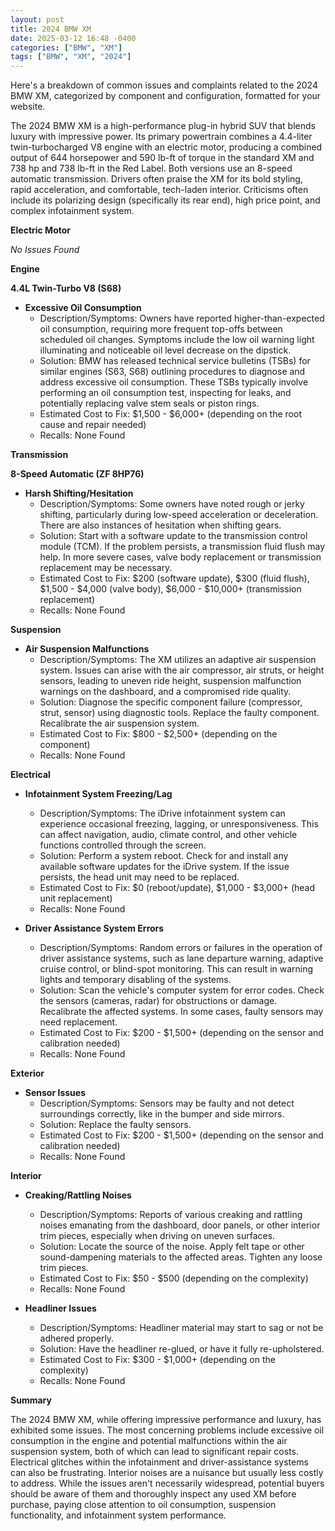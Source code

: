 ```yaml
---
layout: post
title: 2024 BMW XM
date: 2025-03-12 16:48 -0400
categories: ["BMW", "XM"]
tags: ["BMW", "XM", "2024"]
---
```

Here's a breakdown of common issues and complaints related to the 2024 BMW XM, categorized by component and configuration, formatted for your website.

The 2024 BMW XM is a high-performance plug-in hybrid SUV that blends luxury with impressive power. Its primary powertrain combines a 4.4-liter twin-turbocharged V8 engine with an electric motor, producing a combined output of 644 horsepower and 590 lb-ft of torque in the standard XM and 738 hp and 738 lb-ft in the Red Label. Both versions use an 8-speed automatic transmission. Drivers often praise the XM for its bold styling, rapid acceleration, and comfortable, tech-laden interior. Criticisms often include its polarizing design (specifically its rear end), high price point, and complex infotainment system.

**Electric Motor**

*No Issues Found*

**Engine**

**4.4L Twin-Turbo V8 (S68)**

*   **Excessive Oil Consumption**
    *   Description/Symptoms: Owners have reported higher-than-expected oil consumption, requiring more frequent top-offs between scheduled oil changes. Symptoms include the low oil warning light illuminating and noticeable oil level decrease on the dipstick.
    *   Solution: BMW has released technical service bulletins (TSBs) for similar engines (S63, S68) outlining procedures to diagnose and address excessive oil consumption. These TSBs typically involve performing an oil consumption test, inspecting for leaks, and potentially replacing valve stem seals or piston rings.
    *   Estimated Cost to Fix: $1,500 - $6,000+ (depending on the root cause and repair needed)
    *   Recalls: None Found

**Transmission**

**8-Speed Automatic (ZF 8HP76)**

*   **Harsh Shifting/Hesitation**
    *   Description/Symptoms: Some owners have noted rough or jerky shifting, particularly during low-speed acceleration or deceleration. There are also instances of hesitation when shifting gears.
    *   Solution: Start with a software update to the transmission control module (TCM). If the problem persists, a transmission fluid flush may help. In more severe cases, valve body replacement or transmission replacement may be necessary.
    *   Estimated Cost to Fix: $200 (software update), $300 (fluid flush), $1,500 - $4,000 (valve body), $6,000 - $10,000+ (transmission replacement)
    *   Recalls: None Found

**Suspension**

*   **Air Suspension Malfunctions**
    *   Description/Symptoms: The XM utilizes an adaptive air suspension system. Issues can arise with the air compressor, air struts, or height sensors, leading to uneven ride height, suspension malfunction warnings on the dashboard, and a compromised ride quality.
    *   Solution: Diagnose the specific component failure (compressor, strut, sensor) using diagnostic tools. Replace the faulty component. Recalibrate the air suspension system.
    *   Estimated Cost to Fix: $800 - $2,500+ (depending on the component)
    *   Recalls: None Found

**Electrical**

*   **Infotainment System Freezing/Lag**
    *   Description/Symptoms: The iDrive infotainment system can experience occasional freezing, lagging, or unresponsiveness. This can affect navigation, audio, climate control, and other vehicle functions controlled through the screen.
    *   Solution: Perform a system reboot. Check for and install any available software updates for the iDrive system. If the issue persists, the head unit may need to be replaced.
    *   Estimated Cost to Fix: $0 (reboot/update), $1,000 - $3,000+ (head unit replacement)
    *   Recalls: None Found

*   **Driver Assistance System Errors**
    *   Description/Symptoms: Random errors or failures in the operation of driver assistance systems, such as lane departure warning, adaptive cruise control, or blind-spot monitoring. This can result in warning lights and temporary disabling of the systems.
    *   Solution: Scan the vehicle's computer system for error codes. Check the sensors (cameras, radar) for obstructions or damage. Recalibrate the affected systems. In some cases, faulty sensors may need replacement.
    *   Estimated Cost to Fix: $200 - $1,500+ (depending on the sensor and calibration needed)
    *   Recalls: None Found

**Exterior**

*   **Sensor Issues**
    *   Description/Symptoms: Sensors may be faulty and not detect surroundings correctly, like in the bumper and side mirrors.
    *   Solution: Replace the faulty sensors.
    *   Estimated Cost to Fix: $200 - $1,500+ (depending on the sensor and calibration needed)
    *   Recalls: None Found

**Interior**

*   **Creaking/Rattling Noises**
    *   Description/Symptoms: Reports of various creaking and rattling noises emanating from the dashboard, door panels, or other interior trim pieces, especially when driving on uneven surfaces.
    *   Solution: Locate the source of the noise. Apply felt tape or other sound-dampening materials to the affected areas. Tighten any loose trim pieces.
    *   Estimated Cost to Fix: $50 - $500 (depending on the complexity)
    *   Recalls: None Found

*   **Headliner Issues**
    *   Description/Symptoms: Headliner material may start to sag or not be adhered properly.
    *   Solution: Have the headliner re-glued, or have it fully re-upholstered.
    *   Estimated Cost to Fix: $300 - $1,000+ (depending on the complexity)
    *   Recalls: None Found

**Summary**

The 2024 BMW XM, while offering impressive performance and luxury, has exhibited some issues. The most concerning problems include excessive oil consumption in the engine and potential malfunctions within the air suspension system, both of which can lead to significant repair costs. Electrical glitches within the infotainment and driver-assistance systems can also be frustrating. Interior noises are a nuisance but usually less costly to address. While the issues aren't necessarily widespread, potential buyers should be aware of them and thoroughly inspect any used XM before purchase, paying close attention to oil consumption, suspension functionality, and infotainment system performance.

